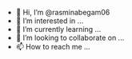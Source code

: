 - 👋 Hi, I’m @rasminabegam06
- 👀 I’m interested in ...
- 🌱 I’m currently learning ...
- 💞️ I’m looking to collaborate on ...
- 📫 How to reach me ...

<!---
rasminabegam06/rasminabegam06 is a ✨ special ✨ repository because its `README.md` (this file) appears on your GitHub profile.
You can click the Preview link to take a look at your changes.
--->
